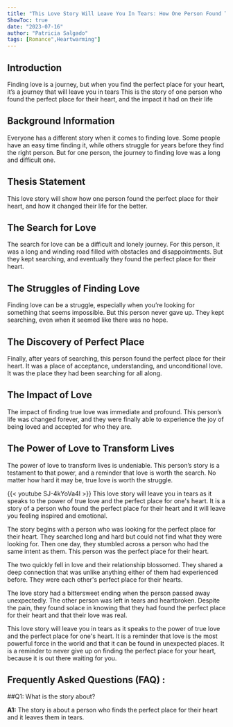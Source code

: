 ```yaml
---
title: "This Love Story Will Leave You In Tears: How One Person Found The Perfect Place For Their Heart"
ShowToc: true 
date: "2023-07-16"
author: "Patricia Salgado" 
tags: [Romance",Heartwarming"]
---
```

## Introduction 

Finding love is a journey, but when you find the perfect place for your heart, it’s a journey that will leave you in tears This is the story of one person who found the perfect place for their heart, and the impact it had on their life

## Background Information

Everyone has a different story when it comes to finding love. Some people have an easy time finding it, while others struggle for years before they find the right person. But for one person, the journey to finding love was a long and difficult one.

## Thesis Statement

This love story will show how one person found the perfect place for their heart, and how it changed their life for the better.

## The Search for Love

The search for love can be a difficult and lonely journey. For this person, it was a long and winding road filled with obstacles and disappointments. But they kept searching, and eventually they found the perfect place for their heart.

## The Struggles of Finding Love

Finding love can be a struggle, especially when you’re looking for something that seems impossible. But this person never gave up. They kept searching, even when it seemed like there was no hope.

## The Discovery of Perfect Place

Finally, after years of searching, this person found the perfect place for their heart. It was a place of acceptance, understanding, and unconditional love. It was the place they had been searching for all along.

## The Impact of Love

The impact of finding true love was immediate and profound. This person’s life was changed forever, and they were finally able to experience the joy of being loved and accepted for who they are.

## The Power of Love to Transform Lives

The power of love to transform lives is undeniable. This person’s story is a testament to that power, and a reminder that love is worth the search. No matter how hard it may be, true love is worth the struggle.

{{< youtube SJ-4kYoVa4I >}} 
This love story will leave you in tears as it speaks to the power of true love and the perfect place for one's heart. It is a story of a person who found the perfect place for their heart and it will leave you feeling inspired and emotional.

The story begins with a person who was looking for the perfect place for their heart. They searched long and hard but could not find what they were looking for. Then one day, they stumbled across a person who had the same intent as them. This person was the perfect place for their heart.

The two quickly fell in love and their relationship blossomed. They shared a deep connection that was unlike anything either of them had experienced before. They were each other's perfect place for their hearts.

The love story had a bittersweet ending when the person passed away unexpectedly. The other person was left in tears and heartbroken. Despite the pain, they found solace in knowing that they had found the perfect place for their heart and that their love was real.

This love story will leave you in tears as it speaks to the power of true love and the perfect place for one's heart. It is a reminder that love is the most powerful force in the world and that it can be found in unexpected places. It is a reminder to never give up on finding the perfect place for your heart, because it is out there waiting for you.

## Frequently Asked Questions (FAQ) :
##Q1: What is the story about?

**A1:** The story is about a person who finds the perfect place for their heart and it leaves them in tears.



